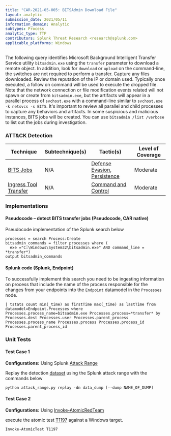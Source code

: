 ```yaml
---
title: "CAR-2021-05-005: BITSAdmin Download File"
layout: analytic
submission_date: 2021/05/11
information_domain: Analytic
subtypes: Process
analytic_type: TTP
contributors: Splunk Threat Research <research@splunk.com>
applicable_platforms: Windows
---
```


The following query identifies Microsoft Background Intelligent Transfer Service utility `bitsadmin.exe` using the `transfer` parameter to download a remote object. In addition, look for `download` or `upload` on the command-line, the switches are not required to perform a transfer. Capture any files downloaded. Review the reputation of the IP or domain used. Typically once executed, a follow on command will be used to execute the dropped file. Note that the network connection or file modification events related will not spawn or create from `bitsadmin.exe`, but the artifacts will appear in a parallel process of `svchost.exe` with a command-line similar to `svchost.exe -k netsvcs -s BITS`. It's important to review all parallel and child processes to capture any behaviors and artifacts. In some suspicious and malicious instances, BITS jobs will be created. You can use `bitsadmin /list /verbose` to list out the jobs during investigation.


### ATT&CK Detection

|Technique|Subtechnique(s)|Tactic(s)|Level of Coverage|
|---|---|---|---|
|[BITS Jobs](https://attack.mitre.org/techniques/T1197/)|N/A|[Defense Evasion](https://attack.mitre.org/tactics/TA0005/), [Persistence](https://attack.mitre.org/tactics/TA0003/)|Moderate|
|[Ingress Tool Transfer](https://attack.mitre.org/techniques/T1105/)|N/A|[Command and Control](https://attack.mitre.org/tactics/TA0011/)|Moderate|


### Implementations

#### Pseudocode – detect BITS transfer jobs (Pseudocode, CAR native)


Pseudocode implementation of the Splunk search below


```
processes = search Process:Create
bitsadmin_commands = filter processes where (
  exe ="C:\Windows\System32\bitsadmin.exe" AND command_line = *transfer*)
output bitsadmin_commands
```


#### Splunk code (Splunk, Endpoint)


To successfully implement this search you need to be ingesting information on process that include the name of the process responsible for the changes from your endpoints into the `Endpoint` datamodel in the `Processes` node.


```
| tstats count min(_time) as firstTime max(_time) as lastTime from datamodel=Endpoint.Processes where Processes.process_name=bitsadmin.exe Processes.process=*transfer* by Processes.dest Processes.user Processes.parent_process Processes.process_name Processes.process Processes.process_id Processes.parent_process_id
```



### Unit Tests

#### Test Case 1

**Configurations:** Using Splunk [Attack Range](https://github.com/splunk/attack_range)

Replay the detection [dataset](https://media.githubusercontent.com/media/splunk/attack_data/master/datasets/attack_techniques/T1197/atomic_red_team/windows-sysmon.log)  using the Splunk attack range with the commands below

```
python attack_range.py replay -dn data_dump [--dump NAME_OF_DUMP]
```

#### Test Case 2

**Configurations:** Using [Invoke-AtomicRedTeam](https://github.com/redcanaryco/invoke-atomicredteam)

execute the atomic test [T1197](https://github.com/redcanaryco/atomic-red-team/tree/master/atomics/T1197) against a Windows target.

```
Invoke-AtomicTest T1197
```


